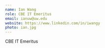 ```yaml
---
name: Ian Wang
role: CBE IT Emeritus
email: ianuw@uw.edu
website: https://www.linkedin.com/in/iwangy
photo: ian.jpg
---
```


CBE IT Emeritus

